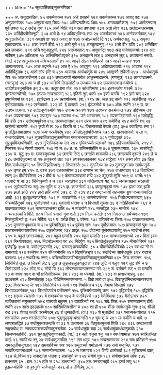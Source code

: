 +++
title = "१० सूत्रवार्तिकाद्यनुक्रमणिका"

+++
अ.
अनुदात्तडित. ४५ अकर्मकाच्च १७१ अधेः प्रसहने १७२ अकर्मकाच्च १७२ अपाद् वदः १७७ अनुपसर्गाज्ज्ञः १७७ अनुपराभ्याम् क्रियः १७८ अभिप्रत्यतिभ्यः क्षिपः १७८ अणावकर्मकात्. १७९ अलोऽन्त्यात् पूर्व उपधा १८४ अदेङ् गुणः १८५ अचो णिति २३२ अत उपधायाः २३२ अतो लोपः २३६ अक्षोऽन्यतरस्याम् २३५ अर्तिहीब्लीरीक्नूयी. २५७ अतो हेः १४ अदिप्रभृतिभ्यः शपः २७ अकर्मकाच्च १७३ अनोरकर्मकात् १७४ अनुदात्तोपदेश. ३८१ अपह्नवे ज्ञः १७३ अवाद् ग्रः १७४ अचोऽन्त्यादि टि १८६ अर्थवदधातु. १८६ अपृक्त एकाल्प्रत्ययः १८८ अकः सवर्णे दीर्घः १९२ अतो गुणे १९३
अटकुप्वानुम्. १९४ अतो दी? यञि २०९ अनिदितां हल उपधाया. २१९ अचि श्नुधातुभ्रुवां. २२४ अदभ्यस्तात् १५ अनुपर्गाद्वा १७३ अड् गायेगालवयोः ३९४ अदः सर्वेषाम् ३७७ अडितश्च १४ अस्तिसिचोऽपृक्ते ३९० अनद्यतने लङ् ६ अनद्यतने लुट् ६ अव्ययानां भमात्रे. (वा.) २३४ अनुस्वारस्य ययि परसवर्णे ४१
आ. आङो दोऽनास्यविहरणे १७० आङो यमहनः १७१ आम्प्रत्ययवत्. १७५ आङ उद्वमने १७३ आत ऐ ४२० आद्गुणः १९३ आदेशप्रत्यययोः १९६ आटश्च १९४ आदिर्बिटुडवः ३६ आतो लोप इटि च २३५ आयादय आर्घधातुके वा २४४ आद्यन्तौ टकितौ २४७ - आर्धधातुकं शेषः १७ आडजादीनाम् २४७
४३२
अष्टाध्यायी सहजबोध
आकुस्मादात्मने. (गणसूत्र) २६३ आगर्वादात्मने. (गणसूत्र) २६३ आ च हौ ३३२ आशिषि लिङ्लोटौ ७
उपधायाञ्च ४२ उपसंवादाशङ्कयोश्च ६ उपदेशेऽजनुनासिक इत् ३५
ऊ.
ऊदुपधाया गोहः २४२ ऊोर्तविभाषा ३२०
इतश्चलोपः परस्मै. ४२० इतरेतरान्योन्यो. १७० इग्यणः सम्प्रसारणम् १८६ इदितो नुम् धातोः ४० इको यणचि १९२ इणो यण् २२४
इषुगमियमां छः २३९ . इद्दरिद्रस्य ३०५
ऋवर्णान्नस्य. (वा.) १९४
ऋ. ऋत इद् धातोः २१८ ऋतेरीयङ् २४४
एचोऽयवायावः १९२ एरनेकाचो. २२२
ओ.
ई हल्यघोः २१६ ईडजनोधै च ३७५
ओतः श्यनि २१९
उ.
क.
उतश्च प्रत्यया. १४ उदोऽनूर्ध्वकर्मणि १७० उपान्मन्त्रकरणे १७१ उदश्चरः सकर्मकात् १७४ उद्विभ्याम् तपः १७१ उपपराभ्याम् १७३ उपाद्यमः १७४ उपाच्च १७८ उभे अभ्यस्तम् १८८ उपसर्गादसमासे.१९४ उतोवृद्धि कि हलि ३१९ उदोष्ठ्यपूर्वस्य २१८ उस्यपदान्तात् २२१ उरण रपरः २२९
कमेर्णिङ् २४४ कर्तरि शप् २७ कर्तृस्थे चाशरीरे. १७२ कृपो रो लः २४४ क्डिति च २१८ क्डित्यजादौ वेष्यते (वा.) ३७४ क्यादिभ्यः श्ना २८ कृत्तद्धितसमासाश्च १८७ क्रमः परस्मैपदेषु २४० क्रीडोऽनुसंपरिभ्यश्च १७०
ख.
खरवसानयो. २५४
ग.
गन्धनावक्षेपण. १७१
सूत्रवार्तिकाद्यनुक्रमणिका
गमहनजनखनघसां. ३८१ गुणोऽपृक्ते ३२० गुपूधूपविच्छपणिपनि. २४३ गुप्तिज्किद्भ्यः सन् २४२ गृधिवञ्च्योः प्रलम्भने १७६ ग्रहिज्यावयिव्यधि. २१४
ण. णिचश्च १७७
णेरणौ यत्कर्म. १७६ णो नः ४०
त.
घ.
घसिभसोर्हलि च ४०४ घुमास्थागापा. २३५ घ्वसोरेद्धौ. ३३४
च.
चुटू ३७
छ.
छन्दस्युभयथा ३२ छन्दसि लिट् ६ छन्दसि शायजपि २८६ छन्दस्यपि दृश्यते २४९ छे च २४०
तनादिकृञ्भ्यः उः २७ तनूकरणे तक्षः २४१ तपरस्तत्कालस्य १८४ तद्धिताः १९१ तस्य लोपः ३७ तिङ् शित् सार्वधातुकम् १० तिप्तस्झिसिप्थस्. ९ तिप्यनस्तेः ३८९ तुदादिभ्यः शः २७ तुरुस्तुशम्यमः सार्वधातुके २५५ तृणह इम् ४१५
द. दश्च ३७९ दधस्तथोश्च ३३४ दाणश्च सा चेत्. १७४ दाधाघ्वदाप् १८७ दिवादिभ्यः श्यन् २७ दीधीवेवीटाम् २१२ दीर्घ च १८९ दंशसञ्जस्वजां शपि २४२ द्युद्भ्यो लुङि १७९
ध. धातोः १९१ धात्वादेः षः सः ३८ धिन्विकृण्वोः र च २४१
जहातेश्च ३३२ जक्षित्यादयः षट् १८८ जनसनखनां सञ्झलोः ४०१ जुहोत्यादिभ्यः श्लुः २७ जुसि च २२१
झ. ज्ञाजनोर्जा २६६ ज्ञाश्रुस्मृदृशां सनः १७४ झलां जश् झशि २७२ झलो झलि ४०४ झरो झरि सवर्णे ३७६
ट. टेः २३४
४३४
अष्टाध्यायी सहजबोध
ब्रुवः पञ्चानामादित आहो. ३२३ बुधयुधनशजनेङ्. १७९
भ.
भावकर्मणोः १६९ भासनोपसंभाषा. १७३ भियोऽन्यतरस्याम् ३३७ भीस्म्योर्हेतुभये १७६
भुजोऽनवने १७६ भूवादयो धातवः २
न विभक्तौ तुस्माः ३६ न गतिहिंसार्थेभ्यः १६९ न पादम्याड्यमाङ् १७९ नश्चापदान्तस्य झलि ४० न माड्योगे २४८ नस्तद्धिते २३५ नानोर्जः १७४ नाभ्यस्तस्याचि पिति. ४०५ निजां त्रयाणां गुणः श्लौ ३३० नित्यं करोतेः ३०१ निगरणलनार्थेभ्यश्च १७९ निसमुपविभ्यो ह्वः १७१
नेर्विशः १६९
प. परोक्षे लिट् ६ परेमषः १७८ परिव्यवेभ्यः क्रियः १७० पाघ्राध्मास्थाम्ना. २३९
पुगन्तलधूपधस्य च २१० पूर्वत्रासिद्धम् १९७ पूर्ववत् सनः १७५ पूर्वोऽभ्यासः १८७ प्रत्याङ्भ्यां श्रुवः १७५ प्रकाशनस्थेयाख्ययोश्च १७० प्रकृत्यैकाच् २३४ प्राद्वहः १७८ प्रोपाभ्यां युजेरयज्ञपात्रेषु १७५ प्वादीनां हस्वः २१५
ब. बहुलं छन्दस्यमाङ्. २४९ बहुलं छन्दसि २५५ बहुलं छन्दसि ३८०
मान्बधदान्शान्भ्यो २४२ मितां इस्वः २६१ मिथ्योपपदात्. १७६ मिदचोऽन्त्यात् परः ४० मिदेर्गुणः २६५ म्रियतेलुंङ्लुङोश्च १७५ मीनातेनिगमे २७९ मृजेवृद्धिः ३७४
य. यसोऽनुपसर्गात् २६६
यस्मात् प्रत्ययविधि. ३०
• यीवर्णयोर्दीधीवेव्योः २२५
रषाभ्यां नो णः समानपदे १९४ रज्जेश्च २४२ रधिजभोरचि २४२ रिझ्यग्लिङ्घ २२८
रुदादिभ्यः सार्वधातुके ३९४ रुदश्च पञ्चभ्यः ३९४ रुधादिभ्यः श्नम् ८
वचिस्वपियजादीनांसूत्रवार्तिकाद्यनुक्रमणिका
४३५
लियः संमानन. १७६ लिनिमित्ते लुङ. ७ लिङर्थे लेट ६ लुङ् ७ लुङ्लङ्लुङ्वडुदात्तः २४७ लुटि च क्लृपः १७९ लुट शेषे च ७ लेटोऽडाटौ ४२० लोट् च ६ लोपो यि ३३२ लोपश्चास्यान्यतरस्यां म्वोः २८९
श.
वर्तमाने लट् ५ वा छन्दसि १३ वा क्यषः १७९ वा णौ प्रातिपदिकस्य. (वा.) २३३ वा भस्याढे. (वा.) २३३ वा भ्राशभ्राशभ्रमु. २४० वाऽवसाने ४२० विन्मतोलृक् २३४ विधिनिमन्त्रणमन्त्रणा. ५ विदो लटो वा ३७८ विदांकुर्वन्त्वित्यन्यतरस्याम् ३७८ विपराभ्याम् जेः १७० विप्रतिषेधे परं कार्य १९७ विभक्तिश्च १८६ विभाषा विप्रलापे १७४ विभाषाऽकर्मकात् १७८ विभाषोपपदेन प्रतीयमाने १७८
वृत्तिसर्गतायनेषु क्रमः १७२ वृद्धिरादैच् १८५ वृद्धिरेचि १९३ वृद्भ्यः स्यसनोः १७९ वे शब्दकर्मणः १७२ वेः पादविहरणे १७३ वेत्तेर्विभाषा ३७९ वैतोऽन्यत्र ४२० व्यक्तिवाचां समुच्चारणे १७४ व्यत्ययो बहुलम् ३२ व्यापरिभ्यो रमः १७८
शदेः शितः १७५ शमामष्टानाम् दीर्घः श्यनि २४० शास इदङ्हलोः ४०० शासिवसिघसीनां च ४०० शा हौ ४०० शीङः सार्वधातुके गुणः ३१६ शीङो रुट ३१६ शेषात् कर्तरि परस्मैपदम् ४६ शे तृम्फादीनां. (वा.) २३० शे मुचादीनां २७१ श्नाभ्यस्तयोरातः २१५ श्नान्नलोपः ४०७ श्नसोरल्लोपः ४०७ श्रुशृणुपृकृवृभ्यश्छन्दसि १४ श्रुवः शृ च २४१
लः कर्मणि च भावे. ७ लशक्वतद्धिते ३७
षष्ठीयुक्तश्छन्दसि वा ३३ षः प्रत्ययस्य ३६ ष्ठिवुक्लमुचमां शिति २४०
४३६
अष्टाध्यायी सहजबोध
स.
सत्यापपाशरूपवीणातूलश्लोक. २७ सार्वधातुके यक् २६ सार्वधातुकार्धधातुकयोः २१० सिजभ्यस्तविदि. ३७९
सुब्धातुष्ठिवुष्वष्कादी. (वा.) ३९ स्तोः श्चुना श्चुः २७२ स्पर्धायामाङः १७१ स्वरितजितः कर्तृ. ४६ स्वादिभ्यः श्नु २७
सार्वधातुकमपित् १९१ सम क्ष्णुवः १७५ सम्प्रसारणाच्च २१४ समः प्रतिज्ञाने १७४ समस्तृतीयायुक्तात् १७४ समवप्रविभ्यः स्थः १७० समुदाभ्यो यमोऽग्रन्थे १७७ समो गम्वृच्छि. १७१ सम्प्रतिभ्यामनाध्याने १७३ सम्मानोत्सञ्जना. १७२ स उत्तमस्य ४२१ सिपि धातोरुर्वा ३८९ सुप्तिङन्तं पदम् १८७ से_पिच्च १३ सनाद्यन्ता धातवः ३ ससजुषो रुः २५४ संयोगे गुरु १८९ संयोगान्तस्य लोपः ३७६
हलन्त्यम् ३५ . हलः २८१ हलि च २१८ हल्ल्याभ्यो. ३४० हलः श्नच्शानझौ २८५ ह्रस्वं लघु १८९ हुझल्भ्योहेर्धिः १४ हुश्नुवोः सार्वधातुके २२६ हो हन्तेर्णिन्नेषु ३८१
